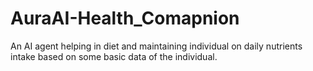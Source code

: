 # AuraAI-Health_Comapnion
An AI agent helping in diet and maintaining individual on daily nutrients intake based on some basic data of the individual.
